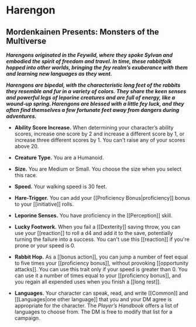 # Harengon

## Mordenkainen Presents: Monsters of the Multiverse

**_Harengons originated in the Feywild, where they spoke Sylvan and embodied the spirit of freedom and travel. In time, these rabbitfolk hopped into other worlds, bringing the fey realm’s exuberance with them and learning new languages as they went._**

**_Harengons are bipedal, with the characteristic long feet of the rabbits they resemble and fur in a variety of colors. They share the keen senses and powerful legs of leporine creatures and are full of energy, like a wound-up spring. Harengons are blessed with a little fey luck, and they often find themselves a few fortunate feet away from dangers during adventures._**

- **Ability Score Increase.** When determining your character’s ability scores, increase one score by 2 and increase a different score by 1, or increase three different scores by 1. You can't raise any of your scores above 20.

- **Creature Type.** You are a Humanoid.

- **Size.** You are Medium or Small. You choose the size when you select this race.

- **Speed.** Your walking speed is 30 feet.

- **Hare-Trigger.** You can add your [[Proficiency Bonus|proficiency]] bonus to your [[initiative]] rolls.

- **Leporine Senses.** You have proficiency in the [[Perception]] skill.

- **Lucky Footwork.** When you fail a [[Dexterity]] saving throw, you can use your [[reaction]] to roll a d4 and add it to the save, potentially turning the failure into a success. You can't use this [[reaction]] if you're prone or your speed is 0.

- **Rabbit Hop.** As a [[bonus action]], you can jump a number of feet equal to five times your [[proficiency bonus]], without provoking [[opportunity attacks]]. You can use this trait only if your speed is greater than 0. You can use it a number of times equal to your [[proficiency bonus]], and you regain all expended uses when you finish a [[long rest]].

- **Languages.** Your character can speak, read, and write [[Common]] and [[Languages|one other language]] that you and your DM agree is appropriate for the character. The _Player’s Handbook_ offers a list of languages to choose from. The DM is free to modify that list for a campaign.